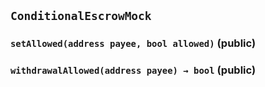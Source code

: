## `ConditionalEscrowMock`






### `setAllowed(address payee, bool allowed)` (public)





### `withdrawalAllowed(address payee) → bool` (public)








